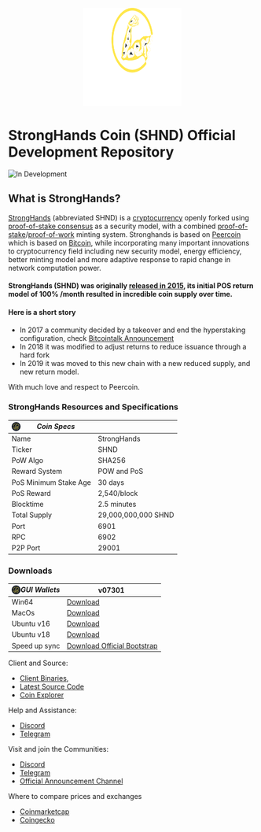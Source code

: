 <p align="center">
  <img width="200" height="200" src="https://github.com/stronghandsblockchain/Logos/blob/main/SHND/svg/SHND%20-%201.svg">



StrongHands Coin (SHND) Official Development Repository
==================================
![In Development](http://img.shields.io/static/v1?label=STATUS&message=UNDER%20REVISION&color=RED&style=for-the-badge)

## What is StrongHands?
[StrongHands](https://stronghands.info) (abbreviated SHND) is a [cryptocurrency](https://en.wikipedia.org/wiki/Cryptocurrency) openly forked  using [proof-of-stake consensus](https://peercoin.net/resources.html#whitepaper) as a security model, with a combined [proof-of-stake](https://peercoin.net/resources.html#whitepaper)/[proof-of-work](https://en.wikipedia.org/wiki/Proof-of-work_system) minting system. Stronghands is based on [Peercoin](https://peercoin.net) which  is based on [Bitcoin](https://bitcoin.org), while incorporating many important innovations to cryptocurrency field including new security model, energy efficiency, better minting model and more adaptive response to rapid change in network computation power.

#### StrongHands (SHND) was originally [released in 2015](https://bitcointalk.org/index.php?topic=1195510.0), its initial POS return model of 100% /month resulted in incredible coin supply over time.

#### Here is a short story

* In 2017 a community decided by a takeover and end the hyperstaking configuration, check [Bitcointalk Announcement](https://bitcointalk.org/index.php?topic=2709780)
* In 2018 it was modified to adjust returns to reduce issuance through a hard fork
* In 2019 it was moved to this new chain with a new reduced supply, and new return model.


With much love and respect to Peercoin.

### StrongHands Resources and Specifications

 
 <img align="left" width="18" height="18" src="https://github.com/stronghandsblockchain/Logos/blob/main/SHND/icon/SHND%20icon_32x32.png"> *Coin Specs* | &nbsp; 
------------ | -------------
 Name | StrongHands
 Ticker | SHND
 PoW Algo | SHA256
 Reward System | POW and PoS
 PoS Minimum Stake Age | 30 days
 PoS Reward | 2,540/block
 Blocktime | 2.5 minutes
 Total Supply | 29,000,000,000 SHND
 Port | 6901
 RPC | 6902
 P2P Port | 29001 
 
 
 ### Downloads
  
  
 <img align="left" width="18" height="18" src="https://github.com/stronghandsblockchain/Logos/blob/main/SHND/icon/SHND%20icon_32x32.png"> *GUI Wallets* | v07301&nbsp;
 ------------ | -------------
 Win64 | [Download](https://github.com/stronghandsblockchain/SHND-NewSource/releases/download/v07301/Windows64-stronghands-qt-v07301.zip)
 MacOs | [Download](https://github.com/stronghandsblockchain/SHND-NewSource/releases/download/v07301/MacOS-Stronghands-Qt-v07301.dmg)
 Ubuntu v16 | [Download](https://github.com/stronghandsblockchain/SHND-NewSource/releases/download/v07301/ubuntu16-stronghands-qt-v07301.zip)
 Ubuntu v18 | [Download](https://github.com/stronghandsblockchain/SHND-NewSource/releases/download/v07301/ubuntu18-stronghandsd.zip)
 Speed up sync | [Download Official Bootstrap](https://github.com/stronghandsblockchain/Bootstraps)

 
Client and Source:
* [Client Binaries](https://github.com/stronghandsblockhain/SHND-source/releases/tag/v07301),
* [Latest Source Code](https://github.com/stronghandsblockhain/SHND-Newsource)
* [Coin Explorer](https://www.coinexplorer.net/SHND)

  

Help and Assistance: 
* [Discord](https://discord.gg/cPexkPB) 
* [Telegram](https://t.me/SHNDsupport)

Visit and join the Communities:
* [Discord](https://discord.gg/gb8QWDx)
* [Telegram](https://t.me/StrongHands) 
* [Official Announcement Channel](https://t.me/stronghandsofficial)

Where to compare prices and exchanges
* [Coinmarketcap](https://coinmarketcap.com/currencies/stronghands/)
* [Coingecko](https://www.coingecko.com/en/coins/stronghands#markets) 




